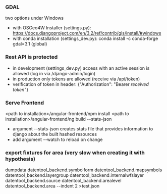 ### GDAL
two options under Windows
- with OSGeo4W Installer (settings.py):
https://docs.djangoproject.com/en/3.2/ref/contrib/gis/install/#windows
- with conda installation (settings_dev.py):
conda install -c conda-forge gdal=3.1 (global)

### Rest API is protected
- in development (settings_dev.py) access with an active session is allowed
(log in via /django-admin/login)
- in production only tokens are allowed (receive via /api/token)
- verification of token in header: {"Authorization": "Bearer *received token*"}

### Serve Frontend
\<path to installation\>/angular-frontend/npm install
\<path to installation\>/angular-frontend/ng build --stats-json
 - argument --stats-json creates stats file that provides information to django about the built hashed resources
 - add argument --watch to reload on change

### export fixtures for area (very slow when creating it with hypothesis)
dumpdata datentool_backend.symbolform datentool_backend.mapsymbols datentool_backend.layergroup datentool_backend.internalwfslayer datentool_backend.source datentool_backend.arealevel datentool_backend.area --indent 2 >test.json